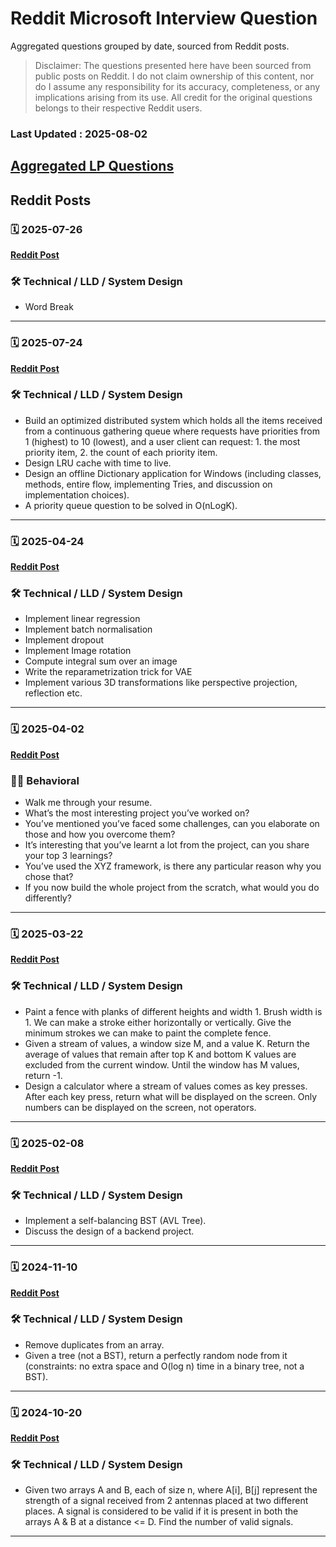 # Reddit Microsoft Interview Question <br>
Aggregated questions grouped by date, sourced from Reddit posts.

> Disclaimer: The questions presented here have been sourced from public posts on Reddit. I do not claim ownership of this content, nor do I assume any responsibility for its accuracy, completeness, or any implications arising from its use. All credit for the original questions belongs to their respective Reddit users.

### Last Updated : 2025-08-02

## [Aggregated LP Questions](LP/README.md)

## Reddit Posts

### 🗓️ 2025-07-26

**[Reddit Post](https://www.reddit.com/r/leetcode/comments/1m9pan3/failed_microsoft_interview_sde_intern/)**

### 🛠️ Technical / LLD / System Design
- Word Break

---

### 🗓️ 2025-07-24

**[Reddit Post](https://www.reddit.com/r/leetcode/comments/1m7vl2r/microsoft_sde_l60_interview_experience_1_year/)**

### 🛠️ Technical / LLD / System Design
- Build an optimized distributed system which holds all the items received from a continuous gathering queue where requests have priorities from 1 (highest) to 10 (lowest), and a user client can request: 1. the most priority item, 2. the count of each priority item.
- Design LRU cache with time to live.
- Design an offline Dictionary application for Windows (including classes, methods, entire flow, implementing Tries, and discussion on implementation choices).
- A priority queue question to be solved in O(nLogK).

---

### 🗓️ 2025-04-24

**[Reddit Post](https://www.reddit.com/r/leetcode/comments/1k70p3c/no_leetcode_questions_asked_in_5_companies_i/)**

### 🛠️ Technical / LLD / System Design
- Implement linear regression
- Implement batch normalisation
- Implement dropout
- Implement Image rotation
- Compute integral sum over an image
- Write the reparametrization trick for VAE
- Implement various 3D transformations like perspective projection, reflection etc.

---

### 🗓️ 2025-04-02

**[Reddit Post](https://www.reddit.com/r/leetcode/comments/1jpz8sv/resume_based_questions_for_entry_level_roles_ask/)**

### 🧑‍💼 Behavioral
- Walk me through your resume.
- What’s the most interesting project you’ve worked on?
- You’ve mentioned you’ve faced some challenges, can you elaborate on those and how you overcome them?
- It’s interesting that you’ve learnt a lot from the project, can you share your top 3 learnings?
- You’ve used the XYZ framework, is there any particular reason why you chose that?
- If you now build the whole project from the scratch, what would you do differently?

---

### 🗓️ 2025-03-22

**[Reddit Post](https://www.reddit.com/r/leetcode/comments/1jhjiw8/google_l4_interview_questions/)**

### 🛠️ Technical / LLD / System Design
- Paint a fence with planks of different heights and width 1. Brush width is 1. We can make a stroke either horizontally or vertically. Give the minimum strokes we can make to paint the complete fence.
- Given a stream of values, a window size M, and a value K. Return the average of values that remain after top K and bottom K values are excluded from the current window. Until the window has M values, return -1.
- Design a calculator where a stream of values comes as key presses. After each key press, return what will be displayed on the screen. Only numbers can be displayed on the screen, not operators.

---

### 🗓️ 2025-02-08

**[Reddit Post](https://www.reddit.com/r/leetcode/comments/1ikimqe/microsoft_summer_internship_2025_not_selected/)**

### 🛠️ Technical / LLD / System Design
- Implement a self-balancing BST (AVL Tree).
- Discuss the design of a backend project.

---

### 🗓️ 2024-11-10

**[Reddit Post](https://www.reddit.com/r/leetcode/comments/1go5581/completely_broke_down_after_microsoft_internship/)**

### 🛠️ Technical / LLD / System Design
- Remove duplicates from an array.
- Given a tree (not a BST), return a perfectly random node from it (constraints: no extra space and O(log n) time in a binary tree, not a BST).

---

### 🗓️ 2024-10-20

**[Reddit Post](https://www.reddit.com/r/leetcode/comments/1g80xf4/google_onsite_interview_question/)**

### 🛠️ Technical / LLD / System Design
- Given two arrays A and B, each of size n, where A[i], B[j] represent the strength of a signal received from 2 antennas placed at two different places. A signal is considered to be valid if it is present in both the arrays A & B at a distance <= D. Find the number of valid signals.

---

